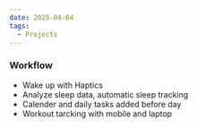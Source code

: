 ```yaml
---
date: 2025-04-04
tags:
  - Projects
---
```

### Workflow
- Wake up with Haptics
- Analyze sleep data, automatic sleep tracking
- Calender and daily tasks added before day
- Workout tarcking with mobile and laptop